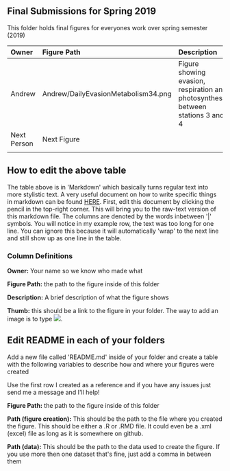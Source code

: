 ## Final Submissions for Spring 2019
  This folder holds final figures for everyones work over spring semester (2019)

|Owner|Figure Path|Description|Thumb|
|:---|:---|:---|:----------|
| Andrew | Andrew/DailyEvasionMetabolism34.png| Figure showing evasion, respiration and photosynthesis between stations 3 and 4| ![](https://github.com/ARMurray/Ecuador/blob/testing/Final_Figures/Andrew/DailyEvasionMetabolism34.png)
| Next Person  | Next Figure |  |  | 
|  |  |  |  |




## How to edit the above table

The table above is in 'Markdown' which basically turns regular text into more stylistic text. A very useful document on how to write specific things in markdown can be found [HERE](https://github.com/adam-p/markdown-here/wiki/Markdown-Cheatsheet). First, edit this document by clicking the pencil in the top-right corner. This will bring you to the raw-text version of this markdown file. The columns are denoted by the words inbetween '|' symbols. You will notice in my example row, the text was too long for one line. You can ignore this because it will automatically 'wrap' to the next line and still show up as one line in the table.

### Column Definitions

**Owner:** Your name so we know who made what

**Figure Path:** the path to the figure inside of this folder

**Description:** A brief description of what the figure shows

**Thumb:** this should be a link to the figure in your folder. The way to add an image is to type ![](urltofigure).

## Edit README in each of your folders
Add a new file called 'README.md' inside of your folder and create a table with the following variables to describe how and where your figures were created



Use the first row I created as a reference and if you have any issues just send me a message and I'll help!

**Figure Path:** the path to the figure inside of this folder

**Path (figure creation):** This should be the path to the file where you created the figure. This should be either a .R or .RMD file. It could even be a .xml (excel) file as long as it is somewhere on github.

**Path (data):** This should be the path to the data used to create the figure. If you use more then one dataset that's fine, just add a comma in between them
